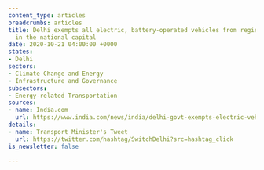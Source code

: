 ```yaml
---
content_type: articles
breadcrumbs: articles
title: Delhi exempts all electric, battery-operated vehicles from registration fee
  in the national capital
date: 2020-10-21 04:00:00 +0000
states:
- Delhi
sectors:
- Climate Change and Energy
- Infrastructure and Governance
subsectors:
- Energy-related Transportation
sources:
- name: India.com
  url: https://www.india.com/news/india/delhi-govt-exempts-electric-vehicles-from-registration-fee-4175108/
details:
- name: Transport Minister's Tweet
  url: https://twitter.com/hashtag/SwitchDelhi?src=hashtag_click
is_newsletter: false

---
```


